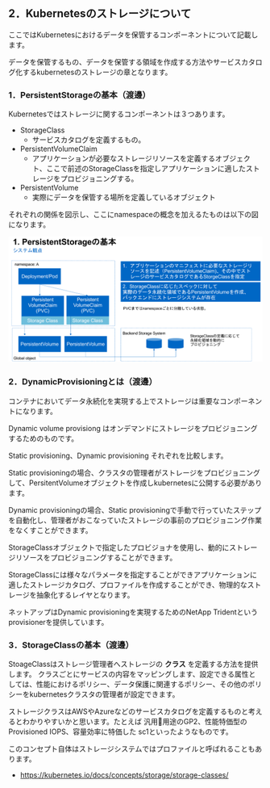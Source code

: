 ## 2．Kubernetesのストレージについて

ここではKubernetesにおけるデータを保管するコンポーネントについて記載します。

データを保管するもの、データを保管する領域を作成する方法やサービスカタログ化するkubernetesのストレージの章となります。

### 1．PersistentStorageの基本（渡邊）

Kubernetesではストレージに関するコンポーネントは３つあります。

- StorageClass
  - サービスカタログを定義するもの。
- PersistentVolumeClaim
  - アプリケーションが必要なストレージリソースを定義するオブジェクト、ここで前述のStorageClassを指定しアプリケーションに適したストレージをプロビジョニングする。
- PersistentVolume
  - 実際にデータを保管する場所を定義しているオブジェクト

それぞれの関係を図示し、ここにnamespaceの概念を加えるたものは以下の図になります。

![PersistentVolume Overview](images/2_PersistentVolumeOverview.png)

### 2．DynamicProvisioningとは（渡邊）

コンテナにおいてデータ永続化を実現する上でストレージは重要なコンポーネントになります。

Dynamic volume provisiong はオンデマンドにストレージをプロビジョニングするためのものです。

Static provisioning、Dynamic provisioning それぞれを比較します。

Static provisioningの場合、クラスタの管理者がストレージをプロビジョニングして、PersitentVolumeオブジェクトを作成しkubernetesに公開する必要があります。

Dynamic provisioningの場合、Static provisioningで手動で行っていたステップを自動化し、管理者がおこなっていたストレージの事前のプロビジョニング作業をなくすことができます。

StorageClassオブジェクトで指定したプロビジョナを使用し、動的にストレージリソースをプロビジョニングすることができます。

StorageClassには様々なパラメータを指定することができアプリケーションに適したストレージカタログ、プロファイルを作成することができ、物理的なストレージを抽象化するレイヤとなります。

ネットアップはDynamic provisioningを実現するためのNetApp Tridentというprovisionerを提供しています。


### 3．StorageClassの基本（渡邊）

StoageClassはストレージ管理者へストレージの **クラス** を定義する方法を提供します。
クラスごとにサービスの内容をマッピングします、設定できる属性としては、性能におけるポリシー、データ保護に関連するポリシー、その他のポリシーをkubernetesクラスタの管理者が設定できます。

ストレージクラスはAWSやAzureなどのサービスカタログを定義するものと考えるとわかりやすいかと思います。たとえば 汎用用途のGP2、性能特価型のProvisioned IOPS、容量効率に特価した sc1といったようなものです。

このコンセプト自体はストレージシステムではプロファイルと呼ばれることもあります。

- https://kubernetes.io/docs/concepts/storage/storage-classes/ 
